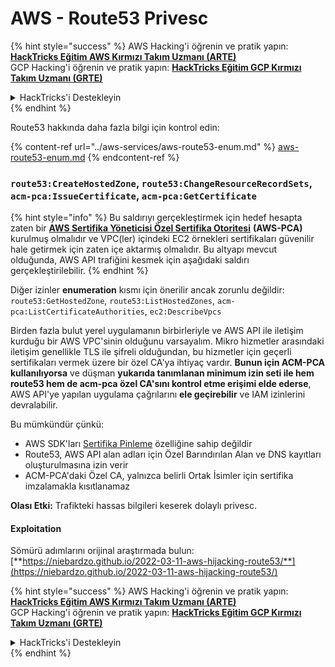 # AWS - Route53 Privesc

{% hint style="success" %}
AWS Hacking'i öğrenin ve pratik yapın:<img src="../../../.gitbook/assets/image (1).png" alt="" data-size="line">[**HackTricks Eğitim AWS Kırmızı Takım Uzmanı (ARTE)**](https://training.hacktricks.xyz/courses/arte)<img src="../../../.gitbook/assets/image (1).png" alt="" data-size="line">\
GCP Hacking'i öğrenin ve pratik yapın: <img src="../../../.gitbook/assets/image (2).png" alt="" data-size="line">[**HackTricks Eğitim GCP Kırmızı Takım Uzmanı (GRTE)**<img src="../../../.gitbook/assets/image (2).png" alt="" data-size="line">](https://training.hacktricks.xyz/courses/grte)

<details>

<summary>HackTricks'i Destekleyin</summary>

* [**abonelik planlarını**](https://github.com/sponsors/carlospolop) kontrol edin!
* **💬 [**Discord grubuna**](https://discord.gg/hRep4RUj7f) veya [**telegram grubuna**](https://t.me/peass) katılın ya da **Twitter'da** 🐦 [**@hacktricks\_live**](https://twitter.com/hacktricks\_live)**'i takip edin.**
* **Hacking ipuçlarını paylaşmak için** [**HackTricks**](https://github.com/carlospolop/hacktricks) ve [**HackTricks Cloud**](https://github.com/carlospolop/hacktricks-cloud) github reposuna PR gönderin.

</details>
{% endhint %}

Route53 hakkında daha fazla bilgi için kontrol edin:

{% content-ref url="../aws-services/aws-route53-enum.md" %}
[aws-route53-enum.md](../aws-services/aws-route53-enum.md)
{% endcontent-ref %}

### `route53:CreateHostedZone`, `route53:ChangeResourceRecordSets`, `acm-pca:IssueCertificate`, `acm-pca:GetCertificate`

{% hint style="info" %}
Bu saldırıyı gerçekleştirmek için hedef hesapta zaten bir [**AWS Sertifika Yöneticisi Özel Sertifika Otoritesi**](https://aws.amazon.com/certificate-manager/private-certificate-authority/) **(AWS-PCA)** kurulmuş olmalıdır ve VPC(ler) içindeki EC2 örnekleri sertifikaları güvenilir hale getirmek için zaten içe aktarmış olmalıdır. Bu altyapı mevcut olduğunda, AWS API trafiğini kesmek için aşağıdaki saldırı gerçekleştirilebilir.
{% endhint %}

Diğer izinler **enumeration** kısmı için önerilir ancak zorunlu değildir: `route53:GetHostedZone`, `route53:ListHostedZones`, `acm-pca:ListCertificateAuthorities`, `ec2:DescribeVpcs`

Birden fazla bulut yerel uygulamanın birbirleriyle ve AWS API ile iletişim kurduğu bir AWS VPC'sinin olduğunu varsayalım. Mikro hizmetler arasındaki iletişim genellikle TLS ile şifreli olduğundan, bu hizmetler için geçerli sertifikaları vermek üzere bir özel CA'ya ihtiyaç vardır. **Bunun için ACM-PCA kullanılıyorsa** ve düşman **yukarıda tanımlanan minimum izin seti ile hem route53 hem de acm-pca özel CA'sını kontrol etme erişimi elde ederse**, AWS API'ye yapılan uygulama çağrılarını **ele geçirebilir** ve IAM izinlerini devralabilir.

Bu mümkündür çünkü:

* AWS SDK'ları [Sertifika Pinleme](https://www.digicert.com/blog/certificate-pinning-what-is-certificate-pinning) özelliğine sahip değildir
* Route53, AWS API alan adları için Özel Barındırılan Alan ve DNS kayıtları oluşturulmasına izin verir
* ACM-PCA'daki Özel CA, yalnızca belirli Ortak İsimler için sertifika imzalamakla kısıtlanamaz

**Olası Etki:** Trafikteki hassas bilgileri keserek dolaylı privesc.

#### Exploitation <a href="#discovery" id="discovery"></a>

Sömürü adımlarını orijinal araştırmada bulun: [**https://niebardzo.github.io/2022-03-11-aws-hijacking-route53/**](https://niebardzo.github.io/2022-03-11-aws-hijacking-route53/)

{% hint style="success" %}
AWS Hacking'i öğrenin ve pratik yapın:<img src="../../../.gitbook/assets/image (1).png" alt="" data-size="line">[**HackTricks Eğitim AWS Kırmızı Takım Uzmanı (ARTE)**](https://training.hacktricks.xyz/courses/arte)<img src="../../../.gitbook/assets/image (1).png" alt="" data-size="line">\
GCP Hacking'i öğrenin ve pratik yapın: <img src="../../../.gitbook/assets/image (2).png" alt="" data-size="line">[**HackTricks Eğitim GCP Kırmızı Takım Uzmanı (GRTE)**<img src="../../../.gitbook/assets/image (2).png" alt="" data-size="line">](https://training.hacktricks.xyz/courses/grte)

<details>

<summary>HackTricks'i Destekleyin</summary>

* [**abonelik planlarını**](https://github.com/sponsors/carlospolop) kontrol edin!
* **💬 [**Discord grubuna**](https://discord.gg/hRep4RUj7f) veya [**telegram grubuna**](https://t.me/peass) katılın ya da **Twitter'da** 🐦 [**@hacktricks\_live**](https://twitter.com/hacktricks\_live)**'i takip edin.**
* **Hacking ipuçlarını paylaşmak için** [**HackTricks**](https://github.com/carlospolop/hacktricks) ve [**HackTricks Cloud**](https://github.com/carlospolop/hacktricks-cloud) github reposuna PR gönderin.

</details>
{% endhint %}
